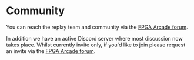 # Community

You can reach the replay team and community via the
[FPGA Arcade forum](http://www.fpgaarcade.com/punbb/).

In addition we have an active Discord server where most discussion now takes place.
Whilst currently invite only, if you'd like to join please request an invite via the
[FPGA Arcade forum](https://www.fpgaarcade.com/punbb/).
